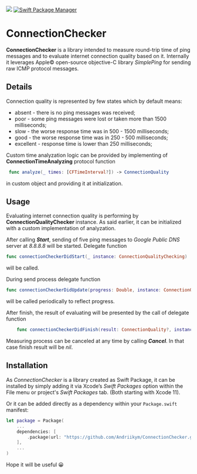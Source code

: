 <p align="left">
    <img src="https://img.shields.io/badge/Swift-5.0-orange.svg" />
    <a href="https://swift.org/package-manager">
        <img src="https://img.shields.io/badge/spm-compatible-brightgreen.svg?style=flat" alt="Swift Package Manager" />
    </a>
</p>

# ConnectionChecker

**ConnectionChecker** is a library intended to measure round-trip time of ping messages and to evaluate internet connection quality based on it. Internally it leverages Apple© open-source objective-C library *SimplePing* for sending raw ICMP protocol messages.

## Details

Connection quality is represented by few states which by default means:
- absent - there is no ping messages was received;
- poor - some ping messages were lost or taken more than 1500 milliseconds;
- slow - the worse response time was in 500 - 1500 milliseconds;
- good - the worse response time was in 250 - 500 milliseconds;
- excellent - response time is lower than 250 milliseconds;

Custom time analyzation logic can be provided by implementing of **ConnectionTimeAnalyzing** protocol function    
```swift
 func analyze(_ times: [CFTimeInterval?]) -> ConnectionQuality
```
in custom object and providing it at initialization.

## Usage

Evaluating internet connection quality is performing by **ConnectionQualityChecker** instance. As said earlier, it can be initialized with a custom implementation of analyzation.


After calling ***Start***, sending of five ping messages to *Google Public DNS* server at *8.8.8.8* will be started. Delegate function
```swift
func connectionCheckerDidStart(_ instance: ConnectionQualityChecking)
```
 will be called.


During send process delegate function
```swift
func connectionCheckerDidUpdate(progress: Double, instance: ConnectionQualityChecking)
```

will be called periodically to reflect progress.

After finish, the result of evaluating will be presented by the call of delegate function
```swift
    func connectionCheckerDidFinish(result: ConnectionQuality?, instance: ConnectionQualityChecking)
```

Measuring process can be canceled at any time by calling ***Cancel***. In that case finish result will be *nil*.

## Installation

As *ConnectionChecker* is a library created as Swift Package, it can be installed by simply adding it via Xcode’s *Swift Packages* option within the File menu or project's *Swift Packages* tab. (Both starting with Xcode 11).

Or it can be added directly as a dependency within your `Package.swift` manifest:

```swift
let package = Package(
    ...
    dependencies: [
        .package(url: "https://github.com/Andriikym/ConnectionChecker.git", from: "0.1.0")
    ],
    ...
)
```

Hope it will be useful 😀
